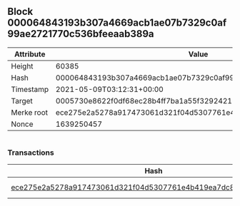 ## Block 000064843193b307a4669acb1ae07b7329c0af99ae2721770c536bfeeaab389a

Attribute | Value
--- | ---
Height | 60385
Hash | 000064843193b307a4669acb1ae07b7329c0af99ae2721770c536bfeeaab389a
Timestamp | 2021-05-09T03:12:31+00:00
Target | 0005730e8622f0df68ec28b4ff7ba1a55f32924210011fd7bf11b91482ad778c
Merke root | ece275e2a5278a917473061d321f04d5307761e4b419ea7dc89128a88631c0f7
Nonce | 1639250457

```

```

### Transactions

Hash | Amount
--- | ---
[ece275e2a5278a917473061d321f04d5307761e4b419ea7dc89128a88631c0f7](ece275e2a5278a917473061d321f04d5307761e4b419ea7dc89128a88631c0f7.md) | 10.00000000 SKEPTI 
